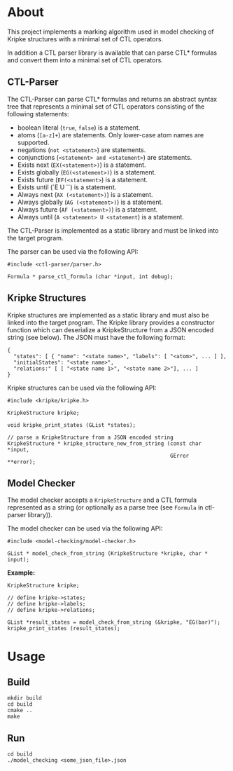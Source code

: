 # About

This project implements a marking algorithm used in model checking of
Kripke structures with a minimal set of CTL operators.

In addition a CTL parser library is available that can parse CTL* formulas
and convert them into a minimal set of CTL operators.

## CTL-Parser

The CTL-Parser can parse CTL* formulas and returns an abstract syntax
tree that represents a minimal set of CTL operators consisting of the following
statements:

 * boolean literal (`true`, `false`) is a statement.
 * atoms (`[a-z]+`) are statements. Only lower-case atom names are supported.
 * negations (`not <statement>`) are statements.
 * conjunctions (`<statement> and <statement>`) are statements.
 * Exists next (`EX(<statement>)`) is a statement.
 * Exists globally (`EG(<statement>)`) is a statement.
 * Exists future (`EF(<statement>`) is a statement.
 * Exists until (`E <statement> U <statement>``) is a statement.
 * Always next (`AX (<statement>)`) is a statement.
 * Always globally (`AG (<statement>)`) is a statement.
 * Always future (`AF (<statement>)`) is a statement.
 * Always until (`A <statement> U <statement`) is a statement.

The CTL-Parser is implemented as a static library and must be linked
into the target program.

The parser can be used via the following API:

    #include <ctl-parser/parser.h>

    Formula * parse_ctl_formula (char *input, int debug);

## Kripke Structures

Kripke structures are implemented as a static library and must also
be linked into the target program. The Kripke library provides a
constructor function which can deserialize a KripkeStructure from
a JSON encoded string (see below). The JSON must have the following
format:

    {
      "states": [ { "name": "<state name>", "labels": [ "<atom>", ... ] ],
      "initialStates": "<state name>",
      "relations:" [ [ "<state name 1>", "<state name 2>"], ... ]
    }

Kripke structures can be used via the following API:

    #include <kripke/kripke.h>

    KripkeStructure kripke;

    void kripke_print_states (GList *states);

    // parse a KripkeStructure from a JSON encoded string
    KripkeStructure * kripke_structure_new_from_string (const char  *input,
                                                        GError     **error);

## Model Checker

The model checker accepts a `KripkeStructure` and a CTL formula represented as
a string (or optionally as a parse tree (see `Formula` in ctl-parser library)).

The model checker can be used via the following API:

    #include <model-checking/model-checker.h>

    GList * model_check_from_string (KripkeStructure *kripke, char * input);

**Example:**

    KripkeStructure kripke;

    // define kripke->states;
    // define kripke->labels;
    // define kripke->relations;

    GList *result_states = model_check_from_string (&kripke, "EG(bar)");
    kripke_print_states (result_states);

# Usage

## Build

    mkdir build
    cd build
    cmake ..
    make

## Run

    cd build
    ./model_checking <some_json_file>.json

